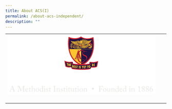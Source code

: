 ```yaml
---
title: About ACS(I)
permalink: /about-acs-independent/
description: ""
---
```

|   |   |   |
|:---:|:---:|:---:|
| ![](/images/logo-high-res-colour-01-copy-e1424065325994.png)  |   |   |
|   |   |   |
|   |   |   |
|   |   |   |
|   |   |   |